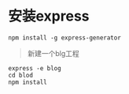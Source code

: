 # 安装express

```
npm install -g express-generator
```

> 新建一个blg工程

```
express -e blog
cd blod
npm install
```



